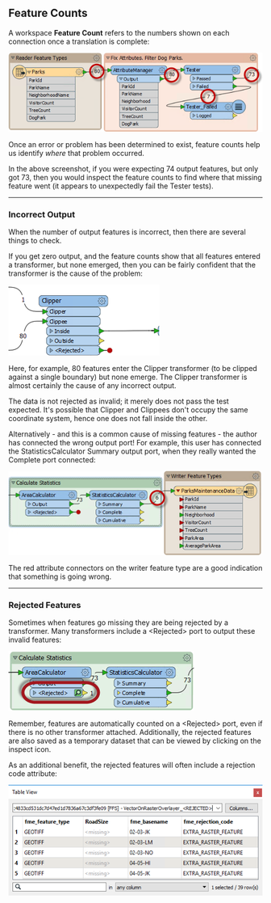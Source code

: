 ## Feature Counts ##
A workspace **Feature Count** refers to the numbers shown on each connection once a translation is complete:

![](./Images/Img5.050.FeatureCounts.png)

Once an error or problem has been determined to exist, feature counts help us identify *where* that problem occurred. 

In the above screenshot, if you were expecting 74 output features, but only got 73, then you would inspect the feature counts to find where that missing feature went (it appears to unexpectedly fail the Tester tests).

---

### Incorrect Output ###

When the number of output features is incorrect, then there are several things to check.

If you get zero output, and the feature counts show that all features entered a transformer, but none emerged, then you can be fairly confident that the transformer is the cause of the problem:

![](./Images/Img5.051.FeatureCountNoFeatures.png)

Here, for example, 80 features enter the Clipper transformer (to be clipped against a single boundary) but none emerge. The Clipper transformer is almost certainly the cause of any incorrect output. 

The data is not rejected as invalid; it merely does not pass the test expected. It's possible that Clipper and Clippees don't occupy the same coordinate system, hence one does not fall inside the other. 

Alternatively - and this is a common cause of missing features - the author has connected the wrong output port! For example, this user has connected the StatisticsCalculator Summary output port, when they really wanted the Complete port connected:

![](./Images/Img5.052.MissingFeaturesStatsCalc.png)

The red attribute connectors on the writer feature type are a good indication that something is going wrong.

---

### Rejected Features ###

Sometimes when features go missing they are being rejected by a transformer. Many transformers include a &lt;Rejected&gt; port to output these invalid features:

![](./Images/Img5.053.RejectedPort.png)

Remember, features are automatically counted on a &lt;Rejected&gt; port, even if there is no other transformer attached. Additionally, the rejected features are also saved as a temporary dataset that can be viewed by clicking on the inspect icon.

As an additional benefit, the rejected features will often include a rejection code attribute:

![](./Images/Img5.054.RejectedCause.png)